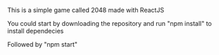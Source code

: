 This is a simple game called 2048 made with ReactJS

You could start by downloading the repository and run "npm install" to install dependecies 

Followed by "npm start"
